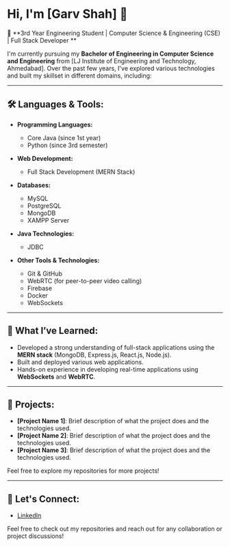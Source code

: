 # Hi, I'm [Garv Shah] 👋

🚀 **3rd Year Engineering Student | Computer Science & Engineering (CSE) | Full Stack Developer **

I'm currently pursuing my **Bachelor of Engineering in Computer Science and Engineering** from [LJ Institute of Engineering and Technology, Ahmedabad]. Over the past few years, I've explored various technologies and built my skillset in different domains, including:

---

## 🛠 Languages & Tools:

- **Programming Languages:**
  - Core Java (since 1st year)
  - Python (since 3rd semester)

- **Web Development:**
  - Full Stack Development (MERN Stack)

- **Databases:**
  - MySQL
  - PostgreSQL
  - MongoDB
  - XAMPP Server

- **Java Technologies:**
  - JDBC
  
- **Other Tools & Technologies:**
  - Git & GitHub
  - WebRTC (for peer-to-peer video calling)
  - Firebase
  - Docker
  - WebSockets

---

## 🔭 What I’ve Learned:

- Developed a strong understanding of full-stack applications using the **MERN stack** (MongoDB, Express.js, React.js, Node.js).
- Built and deployed various web applications.
- Hands-on experience in developing real-time applications using **WebSockets** and **WebRTC**.

---

## 🌟 Projects:

- **[Project Name 1]**: Brief description of what the project does and the technologies used.
- **[Project Name 2]**: Brief description of what the project does and the technologies used.
- **[Project Name 3]**: Brief description of what the project does and the technologies used.

Feel free to explore my repositories for more projects!

---

## 🤝 Let's Connect:

- [LinkedIn](https://www.linkedin.com/in/garv-shah-341294244)


Feel free to check out my repositories and reach out for any collaboration or project discussions!
